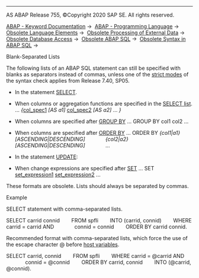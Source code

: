   

* * *

AS ABAP Release 755, ©Copyright 2020 SAP SE. All rights reserved.

[ABAP - Keyword Documentation](https://help.sap.com/doc/abapdocu_755_index_htm/7.55/en-US/abenabap.htm) →  [ABAP - Programming Language](https://help.sap.com/doc/abapdocu_755_index_htm/7.55/en-US/abenabap_reference.htm) →  [Obsolete Language Elements](https://help.sap.com/doc/abapdocu_755_index_htm/7.55/en-US/abenabap_obsolete.htm) →  [Obsolete Processing of External Data](https://help.sap.com/doc/abapdocu_755_index_htm/7.55/en-US/abendata_storage_obsolete.htm) →  [Obsolete Database Access](https://help.sap.com/doc/abapdocu_755_index_htm/7.55/en-US/abendatabase_access_obsolete.htm) →  [Obsolete ABAP SQL](https://help.sap.com/doc/abapdocu_755_index_htm/7.55/en-US/abenabap_sql_obsolete.htm) →  [Obsolete Syntax in ABAP SQL](https://help.sap.com/doc/abapdocu_755_index_htm/7.55/en-US/abenopen_sql_syntax_obsolete.htm) → 

Blank-Separated Lists

The following lists of an ABAP SQL statement can still be specified with blanks as separators instead of commas, unless one of the [strict modes](https://help.sap.com/doc/abapdocu_755_index_htm/7.55/en-US/abenopensql_strict_modes.htm) of the syntax check applies from Release 7.40, SP05.

-   In the statement [SELECT](https://help.sap.com/doc/abapdocu_755_index_htm/7.55/en-US/abapselect.htm).

-   When columns or aggregation functions are specified in the [SELECT list](https://help.sap.com/doc/abapdocu_755_index_htm/7.55/en-US/abapselect_list.htm).
    ... *{*[col\_spec1](https://help.sap.com/doc/abapdocu_755_index_htm/7.55/en-US/abapselect_clause_col_spec.htm) *\[*AS a1*\]* [col\_spec2](https://help.sap.com/doc/abapdocu_755_index_htm/7.55/en-US/abapselect_clause_col_spec.htm) *\[*AS a2*\]* ... *}*

-   When columns are specified after [GROUP BY](https://help.sap.com/doc/abapdocu_755_index_htm/7.55/en-US/abapgroupby_clause.htm)
    ... GROUP BY col1 col2 ...

-   When columns are specified after [ORDER BY](https://help.sap.com/doc/abapdocu_755_index_htm/7.55/en-US/abaporderby_clause.htm)
    ... ORDER BY *{*col1*|*a1*}* *\[*ASCENDING*|*DESCENDING*\]*
                 *{*col2*|*a2*}* *\[*ASCENDING*|*DESCENDING*\]*
                 ...

-   In the statement [UPDATE](https://help.sap.com/doc/abapdocu_755_index_htm/7.55/en-US/abapupdate.htm):

-   When change expressions are specified after [SET](https://help.sap.com/doc/abapdocu_755_index_htm/7.55/en-US/abapupdate_source.htm)
    ... SET [set\_expression1](https://help.sap.com/doc/abapdocu_755_index_htm/7.55/en-US/abapupdate_set_expression.htm) [set\_expression2](https://help.sap.com/doc/abapdocu_755_index_htm/7.55/en-US/abapupdate_set_expression.htm) ...

These formats are obsolete. Lists should always be separated by commas.

Example

SELECT statement with comma-separated lists.

SELECT carrid connid
       FROM spfli
       INTO (carrid, connid)
       WHERE carrid = carrid AND
             connid = connid
       ORDER BY carrid connid.

Recommended format with comma-separated lists, which force the use of the escape character @ before [host variables](https://help.sap.com/doc/abapdocu_755_index_htm/7.55/en-US/abenopen_sql_host_variables.htm).

SELECT carrid, connid
       FROM spfli
       WHERE carrid = @carrid AND
             connid = @connid
       ORDER BY carrid, connid
       INTO (@carrid, @connid).